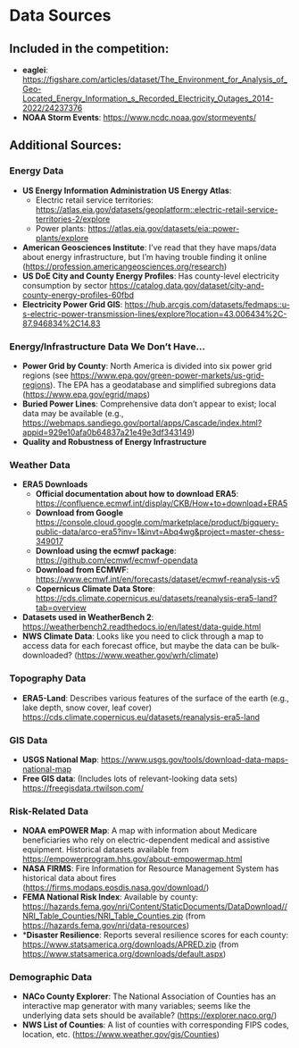 # Data Sources

## Included in the competition:
- **eaglei**: https://figshare.com/articles/dataset/The_Environment_for_Analysis_of_Geo-Located_Energy_Information_s_Recorded_Electricity_Outages_2014-2022/24237376
- **NOAA Storm Events**: https://www.ncdc.noaa.gov/stormevents/


## Additional Sources:
### Energy Data
- **US Energy Information Administration US Energy Atlas**:
  - Electric retail service territories: https://atlas.eia.gov/datasets/geoplatform::electric-retail-service-territories-2/explore
  - Power plants: https://atlas.eia.gov/datasets/eia::power-plants/explore
- **American Geosciences Institute**: I’ve read that they have maps/data about energy infrastructure, but I’m having trouble finding it online (https://profession.americangeosciences.org/research)
- **US DoE City and County Energy Profiles**: Has county-level electricity consumption by sector https://catalog.data.gov/dataset/city-and-county-energy-profiles-60fbd
- **Electricity Power Grid GIS**: https://hub.arcgis.com/datasets/fedmaps::u-s-electric-power-transmission-lines/explore?location=43.006434%2C-87.946834%2C14.83

### Energy/Infrastructure Data We Don’t Have...
- **Power Grid by County**: North America is divided into six power grid regions (see https://www.epa.gov/green-power-markets/us-grid-regions). The EPA has a geodatabase and simplified subregions data (https://www.epa.gov/egrid/maps)
- **Buried Power Lines**: Comprehensive data don’t appear to exist; local data may be available (e.g., https://webmaps.sandiego.gov/portal/apps/Cascade/index.html?appid=929e10afa0b64837a21e49e3df343149)
- **Quality and Robustness of Energy Infrastructure**


### Weather Data
- **ERA5 Downloads**
	- **Official documentation about how to download ERA5**: https://confluence.ecmwf.int/display/CKB/How+to+download+ERA5
	- **Download from Google** https://console.cloud.google.com/marketplace/product/bigquery-public-data/arco-era5?inv=1&invt=Abq4wg&project=master-chess-349017
    - **Download using the ecmwf package**: https://github.com/ecmwf/ecmwf-opendata
    - **Download from ECMWF**: https://www.ecmwf.int/en/forecasts/dataset/ecmwf-reanalysis-v5
    - **Copernicus Climate Data Store**: https://cds.climate.copernicus.eu/datasets/reanalysis-era5-land?tab=overview
- **Datasets used in WeatherBench 2**: https://weatherbench2.readthedocs.io/en/latest/data-guide.html
- **NWS Climate Data**: Looks like you need to click through a map to access data for each forecast office, but maybe the data can be bulk-downloaded? (https://www.weather.gov/wrh/climate)

### Topography Data
- **ERA5-Land**: Describes various features of the surface of the earth (e.g., lake depth, snow cover, leaf cover) https://cds.climate.copernicus.eu/datasets/reanalysis-era5-land

### GIS Data
- **USGS National Map**: https://www.usgs.gov/tools/download-data-maps-national-map
- **Free GIS data**: (Includes lots of relevant-looking data sets) https://freegisdata.rtwilson.com/

### Risk-Related Data
- **NOAA emPOWER Map**: A map with information about Medicare beneficiaries who rely on electric-dependent medical and assistive equipment. Historical datasets available from https://empowerprogram.hhs.gov/about-empowermap.html
- **NASA FIRMS**: Fire Information for Resource Management System has historical data about fires (https://firms.modaps.eosdis.nasa.gov/download/)
- **FEMA National Risk Index**: Available by county: https://hazards.fema.gov/nri/Content/StaticDocuments/DataDownload//NRI_Table_Counties/NRI_Table_Counties.zip (from https://hazards.fema.gov/nri/data-resources)
- ***Disaster Resilience**: Reports several resilience scores for each county: https://www.statsamerica.org/downloads/APRED.zip (from https://www.statsamerica.org/downloads/default.aspx)

### Demographic Data
- **NACo County Explorer**: The National Association of Counties has an interactive map generator with many variables; seems like the underlying data sets should be available? (https://explorer.naco.org/)
- **NWS List of Counties**: A list of counties with corresponding FIPS codes, location, etc. (https://www.weather.gov/gis/Counties)